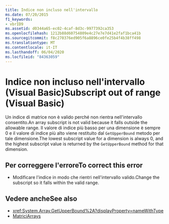 ```yaml
---
title: Indice non incluso nell'intervallo
ms.date: 07/20/2015
f1_keywords:
- vbrID9
ms.assetid: d0344a65-ec02-4caf-8d3c-9977392ca353
ms.openlocfilehash: 1212b88d60754809e4c27e7e7d41e2faf1bca41b
ms.sourcegitcommit: f8c270376ed905f6a8896ce0fe25b4f4b38ff498
ms.translationtype: MT
ms.contentlocale: it-IT
ms.lasthandoff: 06/04/2020
ms.locfileid: "84363059"
---
```

# <a name="subscript-out-of-range-visual-basic"></a><span data-ttu-id="a28fc-102">Indice non incluso nell'intervallo (Visual Basic)</span><span class="sxs-lookup"><span data-stu-id="a28fc-102">Subscript out of range (Visual Basic)</span></span>
<span data-ttu-id="a28fc-103">Un indice di matrice non è valido perché non rientra nell'intervallo consentito.</span><span class="sxs-lookup"><span data-stu-id="a28fc-103">An array subscript is not valid because it falls outside the allowable range.</span></span> <span data-ttu-id="a28fc-104">Il valore di indice più basso per una dimensione è sempre 0 e il valore di indice più alto viene restituito dal `GetUpperBound` metodo per tale dimensione.</span><span class="sxs-lookup"><span data-stu-id="a28fc-104">The lowest subscript value for a dimension is always 0, and the highest subscript value is returned by the `GetUpperBound` method for that dimension.</span></span>  
  
## <a name="to-correct-this-error"></a><span data-ttu-id="a28fc-105">Per correggere l'errore</span><span class="sxs-lookup"><span data-stu-id="a28fc-105">To correct this error</span></span>  
  
- <span data-ttu-id="a28fc-106">Modificare l'indice in modo che rientri nell'intervallo valido.</span><span class="sxs-lookup"><span data-stu-id="a28fc-106">Change the subscript so it falls within the valid range.</span></span>  
  
## <a name="see-also"></a><span data-ttu-id="a28fc-107">Vedere anche</span><span class="sxs-lookup"><span data-stu-id="a28fc-107">See also</span></span>

- <xref:System.Array.GetUpperBound%2A?displayProperty=nameWithType>
- [<span data-ttu-id="a28fc-108">Matrici</span><span class="sxs-lookup"><span data-stu-id="a28fc-108">Arrays</span></span>](../../programming-guide/language-features/arrays/index.md)
